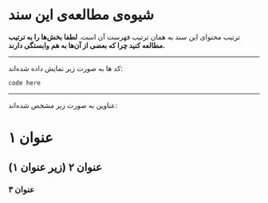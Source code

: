 # شیوه‌ی مطالعه‌ی این سند

ترتیب محتوای این سند به همان ترتیب فهرست آن است. **لطفا بخش‌ها را به ترتیب مطالعه کنید چرا که بعضی از آن‌ها به هم وابستگی دارند.**

<hr/>

کد ها به صورت زیر نمایش داده شده‌اند:
```
code here
```

<hr/>

عناوین به صورت زیر مشخص شده‌اند:

# عنوان ۱
## عنوان ۲ (زیر عنوان ۱)
### عنوان ۳